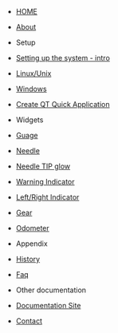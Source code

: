 <!-- docs/_sidebar.md -->


* [HOME](./)

* [About](./about/index) 

* Setup
* [Setting up the system - intro](setting_up_the_system.md)
 * [Linux/Unix](setting_up_the_system_on_unix.md)
 * [Windows](setting_up_the_system_on_windows.md)

* [Create QT Quick Application](./create_QT_Quick_Application.md)

* Widgets
 * [Guage](./Guage.md)
 * [Needle](./Needle.md)
 * [Needle TIP glow](./Needle_tip_glow.md)
 * [Warning Indicator](./warning_indicator.md) 
 * [Left/Right Indicator](./left_right_indicator.md) 
 * [Gear](./Gear.md) 
 * [Odometer](./Odometer.md) 
 
  
* Appendix
 * [History](./history.md)
 * [Faq](./faq.md)

* Other documentation
 *  [Documentation Site](https://github.com/dinguluer/QAClib)

* [Contact](./contact/index)

